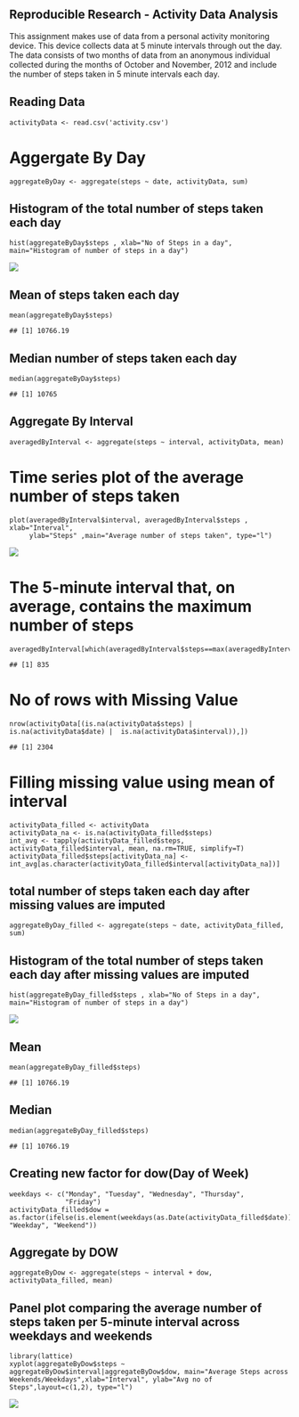 Reproducible Research - Activity Data Analysis
----------------------------------------------

This assignment makes use of data from a personal activity monitoring
device. This device collects data at 5 minute intervals through out the
day. The data consists of two months of data from an anonymous
individual collected during the months of October and November, 2012 and
include the number of steps taken in 5 minute intervals each day.

Reading Data
------------

    activityData <- read.csv('activity.csv')

Aggergate By Day
================

    aggregateByDay <- aggregate(steps ~ date, activityData, sum)

Histogram of the total number of steps taken each day
-----------------------------------------------------

    hist(aggregateByDay$steps , xlab="No of Steps in a day", main="Histogram of number of steps in a day")

![](PA1_template_files/figure-markdown_strict/unnamed-chunk-2-1.png)

Mean of steps taken each day
----------------------------

    mean(aggregateByDay$steps)

    ## [1] 10766.19

Median number of steps taken each day
-------------------------------------

    median(aggregateByDay$steps)

    ## [1] 10765

Aggregate By Interval
---------------------

    averagedByInterval <- aggregate(steps ~ interval, activityData, mean)

Time series plot of the average number of steps taken
=====================================================

    plot(averagedByInterval$interval, averagedByInterval$steps ,  xlab="Interval",
         ylab="Steps" ,main="Average number of steps taken", type="l")

![](PA1_template_files/figure-markdown_strict/unnamed-chunk-6-1.png)

The 5-minute interval that, on average, contains the maximum number of steps
============================================================================

    averagedByInterval[which(averagedByInterval$steps==max(averagedByInterval$steps)),]$interval

    ## [1] 835

No of rows with Missing Value
=============================

    nrow(activityData[(is.na(activityData$steps) |  is.na(activityData$date) |  is.na(activityData$interval)),])

    ## [1] 2304

Filling missing value using mean of interval
============================================

    activityData_filled <- activityData
    activityData_na <- is.na(activityData_filled$steps)
    int_avg <- tapply(activityData_filled$steps, activityData_filled$interval, mean, na.rm=TRUE, simplify=T)
    activityData_filled$steps[activityData_na] <- int_avg[as.character(activityData_filled$interval[activityData_na])]

total number of steps taken each day after missing values are imputed
---------------------------------------------------------------------

    aggregateByDay_filled <- aggregate(steps ~ date, activityData_filled, sum)

Histogram of the total number of steps taken each day after missing values are imputed
--------------------------------------------------------------------------------------

    hist(aggregateByDay_filled$steps , xlab="No of Steps in a day", main="Histogram of number of steps in a day")

![](PA1_template_files/figure-markdown_strict/unnamed-chunk-11-1.png)

Mean
----

    mean(aggregateByDay_filled$steps)

    ## [1] 10766.19

Median
------

    median(aggregateByDay_filled$steps)

    ## [1] 10766.19

Creating new factor for dow(Day of Week)
----------------------------------------

    weekdays <- c("Monday", "Tuesday", "Wednesday", "Thursday", 
                  "Friday")
    activityData_filled$dow = as.factor(ifelse(is.element(weekdays(as.Date(activityData_filled$date)),weekdays), "Weekday", "Weekend"))

Aggregate by DOW
----------------

    aggregateByDow <- aggregate(steps ~ interval + dow, activityData_filled, mean)

Panel plot comparing the average number of steps taken per 5-minute interval across weekdays and weekends
---------------------------------------------------------------------------------------------------------

    library(lattice)
    xyplot(aggregateByDow$steps ~ aggregateByDow$interval|aggregateByDow$dow, main="Average Steps across Weekends/Weekdays",xlab="Interval", ylab="Avg no of Steps",layout=c(1,2), type="l")

![](PA1_template_files/figure-markdown_strict/unnamed-chunk-16-1.png)

